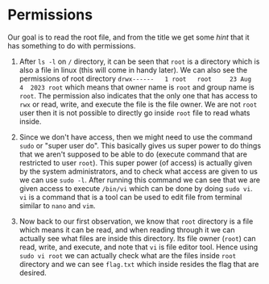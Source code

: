 # Permissions

Our goal is to read the root file, and from the title we get some *hint* that it has something to do with permissions.

1. After `ls -l` on `/` directory, it can be seen that `root` is a directory which is also a file in linux (this will come in handy later). We can also see the permissions of root directory `drwx------   1 root   root     23 Aug  4  2023 root` which means that owner name is `root` and group name is `root`. The permission also indicates that the only one that has access to `rwx` or read, write, and execute the file is the file owner. We are not `root` user then it is not possible to directly go inside `root` file to read whats inside.

2. Since we don't have access, then we might need to use the command `sudo` or "super user do". This basically gives us super power to
do things that we aren't supposed to be able to do (execute command that are restricted to user `root`). This super power (of access) is actually given by the system administrators, and to check what access are given to us we can use `sudo -l`. After running this command we can see that we are given access to execute `/bin/vi` which can be done by doing `sudo vi`. `vi` is a command that is a tool can be used to edit file from terminal similar to `nano` and `vim`.

3. Now back to our first observation, we know that `root` directory is a file which means it can be read, and when reading through it we can actually see what files are inside this directory. Its file owner (`root`) can read, write, and execute, and note that `vi` is file editor tool. Hence using `sudo vi root` we can actually check what are the files inside `root` directory and we can see `flag.txt` which inside resides the flag that are desired.

